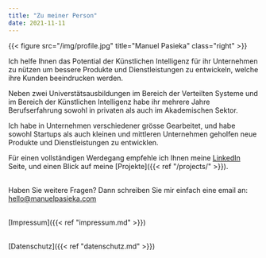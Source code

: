 ```yaml
---
title: "Zu meiner Person"
date: 2021-11-11
---
```


{{< figure src="/img/profile.jpg" title="Manuel Pasieka" class="right" >}}

Ich helfe Ihnen das Potential der Künstlichen Intelligenz für ihr Unternehmen zu nützen um bessere Produkte und Dienstleistungen zu entwickeln, welche ihre Kunden beeindrucken werden.

Neben zwei Universtätsausbildungen im Bereich der Verteilten Systeme und im Bereich der Künstlichen Intelligenz habe ihr mehrere Jahre Berufserfahrung sowohl in privaten als auch im Akademischen Sektor.

Ich habe in Unternehmen verschiedener grösse Gearbeitet, und habe sowohl Startups als auch kleinen und mittleren Unternehmen geholfen neue Produkte und Dienstleistungen zu entwicklen.

Für einen vollständigen Werdegang empfehle ich Ihnen meine [LinkedIn](https://linkedin.com/in/manuelpasieka) Seite, und einen Blick auf meine [Projekte]({{< ref "/projects/" >}}).

\
Haben Sie weitere Fragen? Dann schreiben Sie mir einfach eine email an: hello@manuelpasieka.com

\
[Impressum]({{< ref "impressum.md" >}})

\
[Datenschutz]({{< ref "datenschutz.md" >}})
